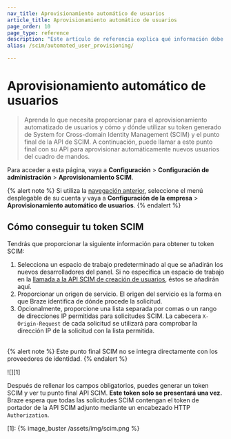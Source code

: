 ```yaml
---
nav_title: Aprovisionamiento automático de usuarios
article_title: Aprovisionamiento automático de usuarios
page_order: 10
page_type: reference
description: "Este artículo de referencia explica qué información debe proporcionar para el aprovisionamiento automatizado de usuarios y cómo y dónde utilizar el token generado del Sistema para la gestión de identidades entre dominios (SCIM)."
alias: /scim/automated_user_provisioning/

---
```


# Aprovisionamiento automático de usuarios

> Aprenda lo que necesita proporcionar para el aprovisionamiento automatizado de usuarios y cómo y dónde utilizar su token generado de System for Cross-domain Identity Management (SCIM) y el punto final de la API de SCIM. A continuación, puede llamar a este punto final con su API para aprovisionar automáticamente nuevos usuarios del cuadro de mandos.

Para acceder a esta página, vaya a **Configuración** > **Configuración de administración** > **Aprovisionamiento SCIM**.

{% alert note %}
Si utiliza la [navegación anterior]({{site.baseurl}}/navigation), seleccione el menú desplegable de su cuenta y vaya a **Configuración de la empresa** > **Aprovisionamiento automático de usuarios**.
{% endalert %}

## Cómo conseguir tu token SCIM

Tendrás que proporcionar la siguiente información para obtener tu token SCIM:

1. Selecciona un espacio de trabajo predeterminado al que se añadirán los nuevos desarrolladores del panel. Si no especifica un espacio de trabajo en la [llamada a la API SCIM de creación de usuarios](/docs/post_create_user_account/), éstos se añadirán aquí.
2. Proporcionar un origen de servicio. El origen del servicio es la forma en que Braze identifica de dónde procede la solicitud.
3. Opcionalmente, proporcione una lista separada por comas o un rango de direcciones IP permitidas para solicitudes SCIM. La cabecera `X-Origin-Request` de cada solicitud se utilizará para comprobar la dirección IP de la solicitud con la lista permitida.<br><br>

{% alert note %}
Este punto final SCIM no se integra directamente con los proveedores de identidad.
{% endalert %}

![][1]

Después de rellenar los campos obligatorios, puedes generar un token SCIM y ver tu punto final API SCIM. **Este token solo se presentará una vez.** Braze espera que todas las solicitudes SCIM contengan el token de portador de la API SCIM adjunto mediante un encabezado HTTP `Authorization`.

[1]: {% image_buster /assets/img/scim.png %}
